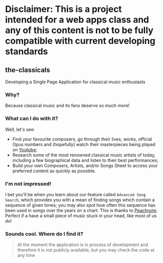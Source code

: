# Disclaimer: This is a project intended for a web apps class and any of this content is not to be fully compatible with current developing standards

## the-classicals
Developing a Single Page Application for classical music enthusiasts

### Why?
Because classical music and its fans deserve so much more!

### What can I do with it?
Well, let's see:
* Find your favourite composers, go through their lives, works, official Opus numbers and (hopefully) watch their masterpieces being played on [Youtube](www.youtube.com);
* Research some of the most renowned classical music artists of today, including a few biographical data and listen to their best performances;
* Build your own Composers, Artists, and/or Songs Sheet to access your preferred content as quickly as possible.

### I'm not impressed!
I bet you'll be when you learn about our feature called `Advanced Song Search`, which provides you with a mean of finding songs which
contain a sequence of given tones; you may also spot how often this sequence has been used in songs over the years on a chart. This 
is thanks to [Peachnote](www.peachnote.com).
Perfect if a have a small piece of music stuck in your head, like most of us do!

### Sounds cool. Where do I find it? 
> At the moment the application is in process of development and therefore it is not publicly available, 
> but you may check the code at any time
